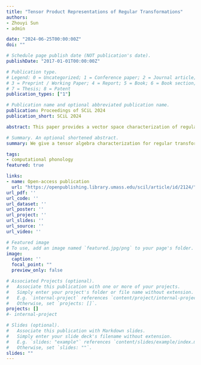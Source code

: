 ```yaml
---
title: "Tensor Product Representations of Regular Transformations"
authors:
- Zhouyi Sun
- admin

date: "2024-06-25T00:00:00Z"
doi: ""

# Schedule page publish date (NOT publication's date).
publishDate: "2017-01-01T00:00:00Z"

# Publication type.
# Legend: 0 = Uncategorized; 1 = Conference paper; 2 = Journal article;
# 3 = Preprint / Working Paper; 4 = Report; 5 = Book; 6 = Book section;
# 7 = Thesis; 8 = Patent
publication_types: ["1"]

# Publication name and optional abbreviated publication name.
publication: Proceedings of SCiL 2024
publication_short: SCiL 2024

abstract: This paper provides a vector space characterization of regular transductions. We use finite model theory to characterize objects like strings and trees as relational structures and origin graphs to characterize input-output relations generated by transducer. We show detailed processes of using multilinear maps as function application for evaluation to compile regular transductions characterized by MSO definable origin graphs into a tensor embedding.

# Summary. An optional shortened abstract.
summary: We give a tensor algebra characterization for regular transformations via origin graphs

tags:
- computational phonology
featured: true

links:
- name: Open-access publication
  url: "https://openpublishing.library.umass.edu/scil/article/id/2124/"
url_pdf: ''
url_code: ''
url_dataset: ''
url_poster: ''
url_project: ''
url_slides: ''
url_source: ''
url_video: ''

# Featured image
# To use, add an image named `featured.jpg/png` to your page's folder.
image:
  caption: ''
  focal_point: ""
  preview_only: false

# Associated Projects (optional).
#   Associate this publication with one or more of your projects.
#   Simply enter your project's folder or file name without extension.
#   E.g. `internal-project` references `content/project/internal-project/index.md`.
#   Otherwise, set `projects: []`.
projects: []
#- internal-project

# Slides (optional).
#   Associate this publication with Markdown slides.
#   Simply enter your slide deck's filename without extension.
#   E.g. `slides: "example"` references `content/slides/example/index.md`.
#   Otherwise, set `slides: ""`.
slides: ""
---
```

